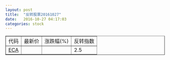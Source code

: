 ```yaml
---
layout: post
title:  "反转股票20161027"
date:   2016-10-27 04:17:03
categories: stock
---
```


<script type="text/javascript">
var stockList = []
stockList.push('gb_eca');
</script>

<table border="1">
 <tr>
 <td>代码</td>
  <td>最新价</td>
  <td>涨跌幅(%)</td>
 <td>反转指数</td>
</tr>
  <tr id="eca"><td><a href="http://stock.finance.sina.com.cn/usstock/quotes/ECA.html" target="_blank">ECA</a></td><td></td><td></td><td>2.5</td></tr>
</table>
